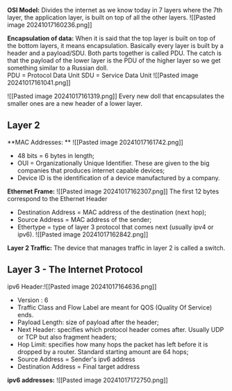 **OSI Model:** Divides the internet as we know today in 7 layers where the 7th layer, the application layer, is built on top of all the other layers. 
![[Pasted image 20241017160236.png]]

**Encapsulation of data:** When it is said that the top layer is built on top of the bottom layers, it means encapsulation. Basically every layer is built by a header and a payload/SDU. Both parts together is called PDU. The catch is that the payload of the lower layer is the PDU of the higher layer so we get something similar to a Russian doll.  
PDU = Protocol Data Unit
SDU = Service Data Unit
![[Pasted image 20241017161041.png]]


![[Pasted image 20241017161319.png]]
Every new doll that encapsulates the smaller ones are a new header of a lower layer.

## Layer 2

**MAC Addresses: **
![[Pasted image 20241017161742.png]]
- 48 bits = 6 bytes in length;
- OUI = Organizationally Unique Identifier. These are given to the big companies that produces internet capable devices;
- Device ID is the identification of a device manufactured by a company.

**Ethernet Frame:**
![[Pasted image 20241017162307.png]]
The first 12 bytes correspond to the Ethernet Header
- Destination Address = MAC address of the destination (next hop);
- Source Address = MAC address of the sender;
- Ethertype = type of layer 3 protocol that comes next (usually ipv4 or ipv6). 
![[Pasted image 20241017162842.png]]

**Layer 2 Traffic:**
The device that manages traffic in layer 2 is called a switch. 


## Layer 3 - The Internet Protocol
ipv6 Header:![[Pasted image 20241017164636.png]]
- Version : 6
- Traffic Class and Flow Label are meant for QOS (Quality Of Service) ends.
- Payload Length: size of payload after the header;
- Next Header: specifies which protocol header comes after. Usually UDP or TCP but also fragment headers;
- Hop Limit: specifies how many hops the packet has left before it is dropped by a router. Standard starting amount are 64 hops;
- Source Address = Sender's ipv6 address
- Destination Address = Final target address

**ipv6 addresses:**
![[Pasted image 20241017172750.png]]

